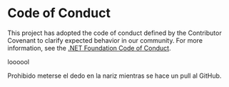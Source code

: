# Code of Conduct

This project has adopted the code of conduct defined by the Contributor Covenant
to clarify expected behavior in our community.
For more information, see the [.NET Foundation Code of Conduct](https://dotnetfoundation.org/code-of-conduct).


loooool

Prohibido meterse el dedo en la nariz mientras se hace un pull al GitHub.



